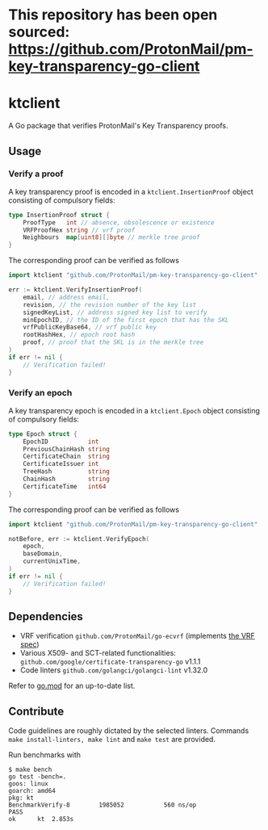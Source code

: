 # This repository has been open sourced: https://github.com/ProtonMail/pm-key-transparency-go-client

# ktclient

A Go package that verifies ProtonMail's Key Transparency proofs.

## Usage

### Verify a proof
A key transparency proof is encoded in a `ktclient.InsertionProof` object consisting of
compulsory fields:
```go
type InsertionProof struct {
	ProofType   int // absence, obsolescence or existence
	VRFProofHex string // vrf proof
	Neighbours  map[uint8][]byte // merkle tree proof
}
```
The corresponding proof can be verified as
follows

```go
import ktclient "github.com/ProtonMail/pm-key-transparency-go-client"

err := ktclient.VerifyInsertionProof(
	email, // address email,
	revision, // the revision number of the key list
	signedKeyList, // address signed key list to verify
	minEpochID, // the ID of the first epoch that has the SKL
	vrfPublicKeyBase64, // vrf public key
	rootHashHex, // epoch root hash
	proof, // proof that the SKL is in the merkle tree
)
if err != nil {
    // Verification failed!
}
```

### Verify an epoch

A key transparency epoch is encoded in a `ktclient.Epoch` object consisting of
compulsory fields:
```go
type Epoch struct {
	EpochID           int
	PreviousChainHash string
	CertificateChain  string
	CertificateIssuer int
	TreeHash          string
	ChainHash         string
	CertificateTime   int64
}
```
The corresponding proof can be verified as
follows

```go
import ktclient "github.com/ProtonMail/pm-key-transparency-go-client"

notBefore, err := ktclient.VerifyEpoch(
	epoch,
	baseDomain,
	currentUnixTime,
)
if err != nil {
    // Verification failed!
}
```

## Dependencies

- VRF verification `github.com/ProtonMail/go-ecvrf` (implements [the VRF spec](https://tools.ietf.org/html/draft-irtf-cfrg-vrf-02))
- Various X509- and SCT-related functionalities: `github.com/google/certificate-transparency-go` v1.1.1
- Code linters `github.com/golangci/golangci-lint` v1.32.0

Refer to [go.mod](#) for an up-to-date list.

## Contribute

Code guidelines are roughly dictated by the selected linters. Commands `make
install-linters, make lint` and `make test` are provided.

Run benchmarks with
```
$ make bench
go test -bench=.
goos: linux
goarch: amd64
pkg: kt
BenchmarkVerify-8   	 1985052	       560 ns/op
PASS
ok  	kt	2.853s
```
